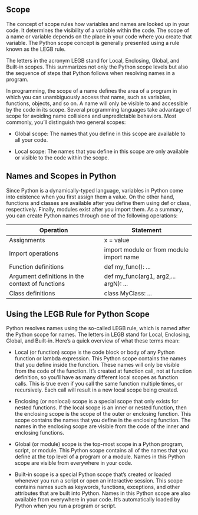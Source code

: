 ## Scope

The concept of scope rules how variables and names are looked up in your code.
It determines the visibility of a variable within the code.
The scope of a name or variable depends on the place in your code where you create that variable.
The Python scope concept is generally presented using a rule known as the LEGB rule.

The letters in the acronym LEGB stand for Local, Enclosing, Global, and Built-in scopes. 
This summarizes not only the Python scope levels but also the sequence of steps that
Python follows when resolving names in a program.

In programming, the scope of a name defines the area of a program in which you can unambiguously access that name, such as variables, functions, objects, and so on. A name will only be visible to and accessible by the code in its scope. Several programming languages take advantage of scope for avoiding name collisions and unpredictable behaviors. Most commonly, you’ll distinguish two general scopes:

  - Global scope: The names that you define in this scope are available to all your code.

  - Local scope: The names that you define in this scope are only available or visible to the code within the scope.

## Names and Scopes in Python
Since Python is a dynamically-typed language, variables in Python come into existence
when you first assign them a value. On the other hand, functions and classes are available 
after you define them using def or class, respectively.
Finally, modules exist after you import them.
As a summary, you can create Python names through one of the following operations:

| Operation                                        | Statement                                |
|--------------------------------------------------|------------------------------------------|
| Assignments                                      | x = value                                |
| Import operations                                | import module or from module import name |
| Function definitions                             | def my_func(): ...                       |
| Argument definitions in the context of functions | def my_func(arg1, arg2,... argN): ...    |
| Class definitions                                | class MyClass: ...                       |


## Using the LEGB Rule for Python Scope
Python resolves names using the so-called LEGB rule, which is named after the Python scope for names.
The letters in LEGB stand for Local, Enclosing, Global, and Built-in.
Here’s a quick overview of what these terms mean:

 - Local (or function) scope is the code block or body of any Python function or lambda expression. This Python scope contains the names that you define inside the function. These names will only be visible from the code of the function. It’s created at function call, not at function definition, so you’ll have as many different local scopes as function calls. This is true even if you call the same function multiple times, or recursively. Each call will result in a new local scope being created.

 - Enclosing (or nonlocal) scope is a special scope that only exists for nested functions. If the local scope is an inner or nested function, then the enclosing scope is the scope of the outer or enclosing function. This scope contains the names that you define in the enclosing function. The names in the enclosing scope are visible from the code of the inner and enclosing functions.

 - Global (or module) scope is the top-most scope in a Python program, script, or module. This Python scope contains all of the names that you define at the top level of a program or a module. Names in this Python scope are visible from everywhere in your code.

 - Built-in scope is a special Python scope that’s created or loaded whenever you run a script or open an interactive session. This scope contains names such as keywords, functions, exceptions, and other attributes that are built into Python. Names in this Python scope are also available from everywhere in your code. It’s automatically loaded by Python when you run a program or script.